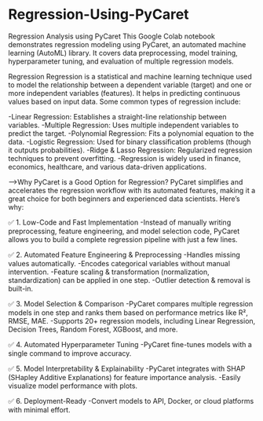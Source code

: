 # Regression-Using-PyCaret
Regression Analysis using PyCaret  This Google Colab notebook demonstrates regression modeling using PyCaret, an automated machine learning (AutoML) library. It covers data preprocessing, model training, hyperparameter tuning, and evaluation of multiple regression models.

Regression
Regression is a statistical and machine learning technique used to model the relationship between a dependent variable (target) and one or more independent variables (features). It helps in predicting continuous values based on input data. Some common types of regression include:

-Linear Regression: Establishes a straight-line relationship between variables.
-Multiple Regression: Uses multiple independent variables to predict the target.
-Polynomial Regression: Fits a polynomial equation to the data.
-Logistic Regression: Used for binary classification problems (though it outputs probabilities).
-Ridge & Lasso Regression: Regularized regression techniques to prevent overfitting.
-Regression is widely used in finance, economics, healthcare, and various data-driven applications.


-->Why PyCaret is a Good Option for Regression?
PyCaret simplifies and accelerates the regression workflow with its automated features, making it a great choice for both beginners and experienced data scientists. Here’s why:

✅ 1. Low-Code and Fast Implementation
-Instead of manually writing preprocessing, feature engineering, and model selection code, PyCaret allows you to build a complete regression pipeline with just a few lines.

✅ 2. Automated Feature Engineering & Preprocessing
-Handles missing values automatically.
-Encodes categorical variables without manual intervention.
-Feature scaling & transformation (normalization, standardization) can be applied in one step.
-Outlier detection & removal is built-in.

✅ 3. Model Selection & Comparison
-PyCaret compares multiple regression models in one step and ranks them based on performance metrics like R², RMSE, MAE.
-Supports 20+ regression models, including Linear Regression, Decision Trees, Random Forest, XGBoost, and more.

✅ 4. Automated Hyperparameter Tuning
-PyCaret fine-tunes models with a single command to improve accuracy.

✅ 5. Model Interpretability & Explainability
-PyCaret integrates with SHAP (SHapley Additive Explanations) for feature importance analysis.
-Easily visualize model performance with plots.

✅ 6. Deployment-Ready
-Convert models to API, Docker, or cloud platforms with minimal effort.
